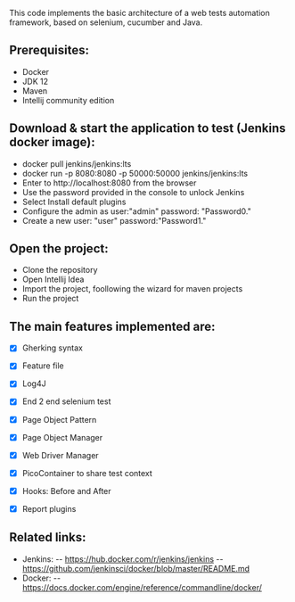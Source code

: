 This code implements the basic architecture of a web tests automation framework, based on selenium, cucumber and Java.

## Prerequisites:
 - Docker
 - JDK 12
 - Maven
 - Intellij community edition

## Download & start the application to test (Jenkins docker image):
 - docker pull jenkins/jenkins:lts 
 - docker run -p 8080:8080 -p 50000:50000 jenkins/jenkins:lts
 - Enter to http://localhost:8080 from the browser 
 - Use the password provided in the console to unlock Jenkins
 - Select Install default plugins 
 - Configure the admin as user:"admin" password: "Password0."
 - Create a new user: "user" password:"Password1."

## Open the project:
 - Clone the repository
 - Open Intellij Idea
 - Import the project, foollowing the wizard for maven projects
 - Run the project

## The main features implemented are:
- [x] Gherking syntax
- [x] Feature file
- [x] Log4J
- [x] End 2 end selenium test
- [x] Page Object Pattern 
- [x] Page Object Manager
- [x] Web Driver Manager
- [x] PicoContainer to share test context
- [x] Hooks: Before and After
- [x] Report plugins



## Related links:
 - Jenkins: 
 -- https://hub.docker.com/r/jenkins/jenkins
 -- https://github.com/jenkinsci/docker/blob/master/README.md
 - Docker: 
 -- https://docs.docker.com/engine/reference/commandline/docker/
